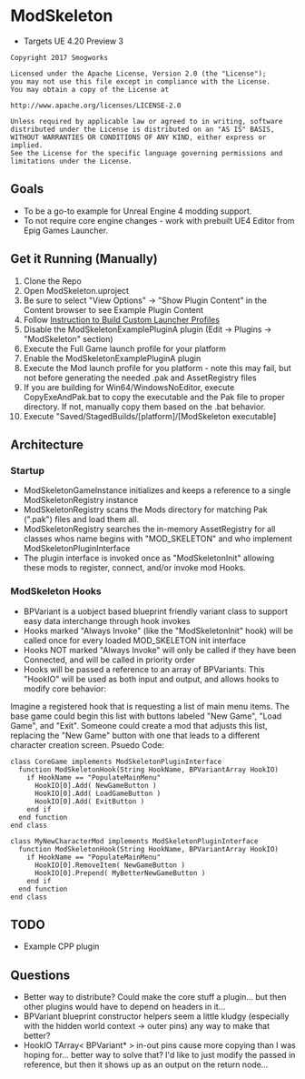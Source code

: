 # ModSkeleton

- Targets UE 4.20 Preview 3

```
Copyright 2017 Smogworks

Licensed under the Apache License, Version 2.0 (the "License");
you may not use this file except in compliance with the License.
You may obtain a copy of the License at

http://www.apache.org/licenses/LICENSE-2.0

Unless required by applicable law or agreed to in writing, software
distributed under the License is distributed on an "AS IS" BASIS,
WITHOUT WARRANTIES OR CONDITIONS OF ANY KIND, either express or implied.
See the License for the specific language governing permissions and
limitations under the License.
```

## Goals

- To be a go-to example for Unreal Engine 4 modding support.
- To not require core engine changes - work with prebuilt UE4 Editor from Epig Games Launcher.

## Get it Running (Manually)

1. Clone the Repo
1. Open ModSkeleton.uproject
1. Be sure to select "View Options" -> "Show Plugin Content" in the Content browser to see Example Plugin Content
1. Follow [Instruction to Build Custom Launcher Profiles](doc/build_profiles/build_profiles.md)
1. Disable the ModSkeletonExamplePluginA plugin (Edit -> Plugins -> "ModSkeleton" section)
1. Execute the Full Game launch profile for your platform
1. Enable the ModSkeletonExamplePluginA plugin
1. Execute the Mod launch profile for you platform - note this may fail, but not before generating the needed .pak and AssetRegistry files
1. If you are building for Win64/WindowsNoEditor, execute CopyExeAndPak.bat to copy the executable and the Pak file to proper directory. If not, manually copy them based on the .bat behavior.
1. Execute "Saved/StagedBuilds/[platform]/[ModSkeleton executable]

## Architecture

### Startup

- ModSkeletonGameInstance initializes and keeps a reference to a single ModSkeletonRegistry instance
- ModSkeletonRegistry scans the Mods directory for matching Pak (".pak") files and load them all.
- ModSkeletonRegistry searches the in-memory AssetRegistry for all classes whos name begins with "MOD_SKELETON" and who implement ModSkeletonPluginInterface
- The plugin interface is invoked once as "ModSkeletonInit" allowing these mods to register, connect, and/or invoke mod Hooks.

### ModSkeleton Hooks

- BPVariant is a uobject based blueprint friendly variant class to support easy data interchange through hook invokes
- Hooks marked "Always Invoke" (like the "ModSkeletonInit" hook) will be called once for every loaded MOD_SKELETON init interface
- Hooks NOT marked "Always Invoke" will only be called if they have been Connected, and will be called in priority order
- Hooks will be passed a reference to an array of BPVariants. This "HookIO" will be used as both input and output, and allows hooks to modify core behavior:

Imagine a registered hook that is requesting a list of main menu items. The base game could begin this list with buttons labeled "New Game", "Load Game", and "Exit". Someone could create a mod that adjusts this list, replacing the "New Game" button with one that leads to a different character creation screen. Psuedo Code:

```
class CoreGame implements ModSkeletonPluginInterface
  function ModSkeletonHook(String HookName, BPVariantArray HookIO)
    if HookName == "PopulateMainMenu"
      HookIO[0].Add( NewGameButton )
      HookIO[0].Add( LoadGameButton )
      HookIO[0].Add( ExitButton )
    end if
  end function
end class

class MyNewCharacterMod implements ModSkeletonPluginInterface
  function ModSkeletonHook(String HookName, BPVariantArray HookIO)
    if HookName == "PopulateMainMenu"
      HookIO[0].RemoveItem( NewGameButton )
      HookIO[0].Prepend( MyBetterNewGameButton )
    end if
  end function
end class
```

## TODO

- Example CPP plugin

## Questions

- Better way to distribute? Could make the core stuff a plugin... but then other plugins would have to depend on headers in it...
- BPVariant blueprint constructor helpers seem a little kludgy (especially with the hidden world context -> outer pins) any way to make that better?
- HookIO TArray< BPVariant* > in-out pins cause more copying than I was hoping for... better way to solve that? I'd like to just modify the passed in reference, but then it shows up as an output on the return node...
